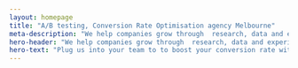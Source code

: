 ```yaml
---
layout: homepage
title: "A/B testing, Conversion Rate Optimisation agency Melbourne"
meta-description: "We help companies grow through  research, data and experimentation"
hero-header: "We help companies grow through  research, data and experimentation"
hero-text: "Plug us into your team to to boost your conversion rate with A/B testing, delight your existing customers and reduce the cost of acquiring new ones"
---
```

